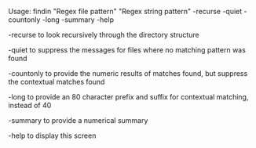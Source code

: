 Usage: findin "Regex file pattern" "Regex string pattern" -recurse -quiet -countonly -long -summary -help

-recurse to look recursively through the directory structure

-quiet to suppress the messages for files where no matching pattern was found

-countonly to provide the numeric results of matches found, but suppress the contextual matches found

-long to provide an 80 character prefix and suffix for contextual matching, instead of 40

-summary to provide a numerical summary

-help to display this screen
